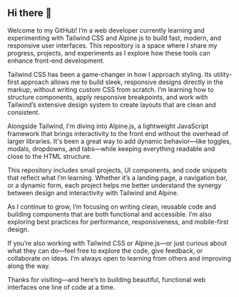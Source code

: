 ## Hi there 👋

Welcome to my GitHub! I’m a web developer currently learning and experimenting with Tailwind CSS and Alpine.js to build fast, modern, and responsive user interfaces. This repository is a space where I share my progress, projects, and experiments as I explore how these tools can enhance front-end development.

Tailwind CSS has been a game-changer in how I approach styling. Its utility-first approach allows me to build sleek, responsive designs directly in the markup, without writing custom CSS from scratch. I’m learning how to structure components, apply responsive breakpoints, and work with Tailwind’s extensive design system to create layouts that are clean and consistent.

Alongside Tailwind, I’m diving into Alpine.js, a lightweight JavaScript framework that brings interactivity to the front end without the overhead of larger libraries. It's been a great way to add dynamic behavior—like toggles, modals, dropdowns, and tabs—while keeping everything readable and close to the HTML structure.

This repository includes small projects, UI components, and code snippets that reflect what I’m learning. Whether it’s a landing page, a navigation bar, or a dynamic form, each project helps me better understand the synergy between design and interactivity with Tailwind and Alpine.

As I continue to grow, I’m focusing on writing clean, reusable code and building components that are both functional and accessible. I’m also exploring best practices for performance, responsiveness, and mobile-first design.

If you’re also working with Tailwind CSS or Alpine.js—or just curious about what they can do—feel free to explore the code, give feedback, or collaborate on ideas. I’m always open to learning from others and improving along the way.

Thanks for visiting—and here’s to building beautiful, functional web interfaces one line of code at a time.
